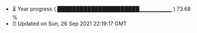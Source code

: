 - ⏳ Year progress { ██████████████████████▁▁▁▁▁▁▁▁ } 73.68 %
- ⏰ Updated on Sun, 26 Sep 2021 22:19:17 GMT

